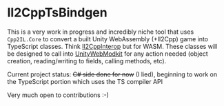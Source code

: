 # Il2CppTsBindgen

This is a very work in progress and incredibly niche tool that uses `Cpp2IL.Core` to convert a built Unity WebAssembly (+Il2Cpp) game into TypeScript classes. Think [Il2CppInterop](https://github.com/BepInEx/Il2CppInterop) but for WASM.
These classes will be designed to call into [UnityWebModkit](https://github.com/nsfury/UnityWebModkit) for any action needed (object creation, reading/writing to fields, calling methods, etc).

Current project status: ~~C# side done for now~~ (I lied), beginning to work on the TypeScript portion which uses the TS compiler API

Very much open to contributions :-)
